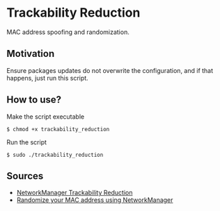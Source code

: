 # Trackability Reduction

MAC address spoofing and randomization.

## Motivation

Ensure packages updates do not overwrite the configuration, and if that happens, just run this script.

## How to use?

Make the script executable
```
$ chmod +x trackability_reduction
```
Run the script
```
$ sudo ./trackability_reduction
```

## Sources

- [NetworkManager Trackability Reduction](https://privsec.dev/posts/linux/networkmanager-trackability-reduction/)
- [Randomize your MAC address using NetworkManager](https://fedoramagazine.org/randomize-mac-address-nm/)

